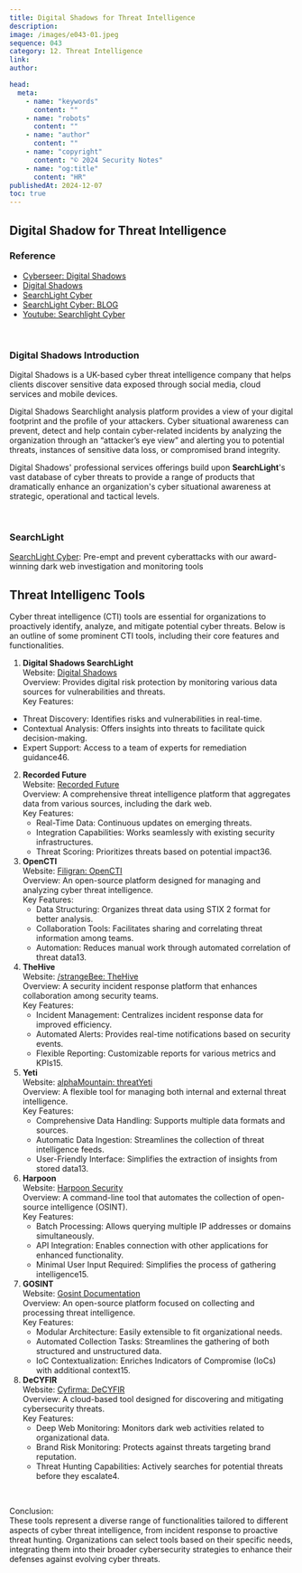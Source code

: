 ```yaml
---
title: Digital Shadows for Threat Intelligence
description:
image: /images/e043-01.jpeg
sequence: 043
category: 12. Threat Intelligence
link:
author:

head:
  meta:
    - name: "keywords"
      content: ""
    - name: "robots"
      content: ""
    - name: "author"
      content: ""
    - name: "copyright"
      content: "© 2024 Security Notes"
    - name: "og:title"
      content: "HR"
publishedAt: 2024-12-07
toc: true
---
```


## Digital Shadow for Threat Intelligence

### Reference

- <a href="https://www.cyberseer.net/technologies/digital-shadows/">Cyberseer: Digital Shadows</a>
- <a href="https://www.youtube.com/channel/UCqgjXfx8uDkDZgmKHmqZQvw">Digital Shadows</a>
- <a href="https://slcyber.io/">SearchLight Cyber</a>
- <a href="https://slcyber.io/">SearchLight Cyber: BLOG</a>
- <a href="https://www.youtube.com/@searchlight-cyber">Youtube: Searchlight Cyber</a>

<br>

### Digital Shadows Introduction

Digital Shadows is a UK-based cyber threat intelligence company that helps clients discover sensitive data exposed through social media, cloud services and mobile devices.

Digital Shadows Searchlight analysis platform provides a view of your digital footprint and the profile of your attackers. Cyber situational awareness can prevent, detect and help contain cyber-related incidents by analyzing the organization through an “attacker’s eye view” and alerting you to potential threats, instances of sensitive data loss, or compromised brand integrity.

Digital Shadows' professional services offerings build upon **SearchLight**'s vast database of cyber threats to provide a range of products that dramatically enhance an organization's cyber situational awareness at strategic, operational and tactical levels.

<br>

### SearchLight

<a href="https://slcyber.io/">SearchLight Cyber</a>: Pre-empt and prevent cyberattacks with our award-winning dark web investigation and monitoring tools

## Threat Intelligenc Tools

Cyber threat intelligence (CTI) tools are essential for organizations to proactively identify, analyze, and mitigate potential cyber threats. Below is an outline of some prominent CTI tools, including their core features and functionalities.

1. **Digital Shadows SearchLight**  
   Website: <a href="https://www.cyberseer.net/technologies/digital-shadows/">Digital Shadows</a>  
   Overview: Provides digital risk protection by monitoring various data sources for vulnerabilities and threats.  
   Key Features:

- Threat Discovery: Identifies risks and vulnerabilities in real-time.
- Contextual Analysis: Offers insights into threats to facilitate quick decision-making.
- Expert Support: Access to a team of experts for remediation guidance46.

2. **Recorded Future**  
   Website: <a href="https://www.recordedfuture.com/">Recorded Future</a>  
   Overview: A comprehensive threat intelligence platform that aggregates data from various sources, including the dark web.  
   Key Features:
   - Real-Time Data: Continuous updates on emerging threats.
   - Integration Capabilities: Works seamlessly with existing security infrastructures.
   - Threat Scoring: Prioritizes threats based on potential impact36.
3. **OpenCTI**  
   Website: <a href="https://filigran.io/solutions/open-cti/">Filigran: OpenCTI</a>  
   Overview: An open-source platform designed for managing and analyzing cyber threat intelligence.  
   Key Features:
   - Data Structuring: Organizes threat data using STIX 2 format for better analysis.
   - Collaboration Tools: Facilitates sharing and correlating threat information among teams.
   - Automation: Reduces manual work through automated correlation of threat data13.
4. **TheHive**  
   Website: <a href="https://strangebee.com/thehive/">/strangeBee: TheHive</a>  
   Overview: A security incident response platform that enhances collaboration among security teams.  
   Key Features:
   - Incident Management: Centralizes incident response data for improved efficiency.
   - Automated Alerts: Provides real-time notifications based on security events.
   - Flexible Reporting: Customizable reports for various metrics and KPIs15.
5. **Yeti**  
   Website: <a href="https://threatyeti.com/">alphaMountain: threatYeti</a>  
   Overview: A flexible tool for managing both internal and external threat intelligence.  
   Key Features:
   - Comprehensive Data Handling: Supports multiple data formats and sources.
   - Automatic Data Ingestion: Streamlines the collection of threat intelligence feeds.
   - User-Friendly Interface: Simplifies the extraction of insights from stored data13.
6. **Harpoon**  
   Website: <a href="https://harpoon1.com/">Harpoon Security</a>  
   Overview: A command-line tool that automates the collection of open-source intelligence (OSINT).  
   Key Features:
   - Batch Processing: Allows querying multiple IP addresses or domains simultaneously.
   - API Integration: Enables connection with other applications for enhanced functionality.
   - Minimal User Input Required: Simplifies the process of gathering intelligence15.
7. **GOSINT**  
   Website: <a href="https://gosint.readthedocs.io/en/latest/">Gosint Documentation</a>  
   Overview: An open-source platform focused on collecting and processing threat intelligence.  
   Key Features:
   - Modular Architecture: Easily extensible to fit organizational needs.
   - Automated Collection Tasks: Streamlines the gathering of both structured and unstructured data.
   - IoC Contextualization: Enriches Indicators of Compromise (IoCs) with additional context15.
8. **DeCYFIR**  
   Website: <a href="https://www.cyfirma.com/decyfir/">Cyfirma: DeCYFIR</a>  
   Overview: A cloud-based tool designed for discovering and mitigating cybersecurity threats.  
   Key Features:
   - Deep Web Monitoring: Monitors dark web activities related to organizational data.
   - Brand Risk Monitoring: Protects against threats targeting brand reputation.
   - Threat Hunting Capabilities: Actively searches for potential threats before they escalate4.

<br>

Conclusion:  
 These tools represent a diverse range of functionalities tailored to different aspects of cyber threat intelligence, from incident response to proactive threat hunting. Organizations can select tools based on their specific needs, integrating them into their broader cybersecurity strategies to enhance their defenses against evolving cyber threats.

